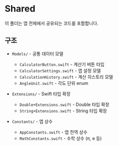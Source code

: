 # Shared

이 폴더는 앱 전체에서 공유되는 코드를 포함합니다.

## 구조

-   `Models/` - 공통 데이터 모델

    -   `CalculatorButton.swift` - 계산기 버튼 타입
    -   `CalculatorSettings.swift` - 앱 설정 모델
    -   `CalculationHistory.swift` - 계산 히스토리 모델
    -   `AngleUnit.swift` - 각도 단위 enum

-   `Extensions/` - Swift 타입 확장

    -   `Double+Extensions.swift` - Double 타입 확장
    -   `String+Extensions.swift` - String 타입 확장

-   `Constants/` - 앱 상수
    -   `AppConstants.swift` - 앱 전역 상수
    -   `MathConstants.swift` - 수학 상수 (π, e 등)
